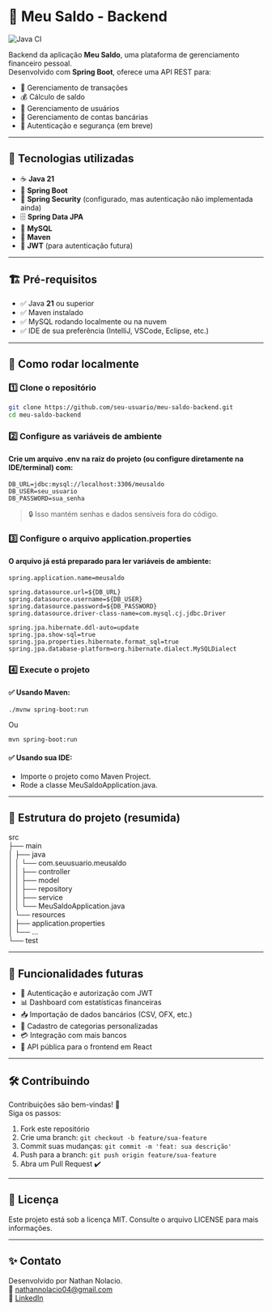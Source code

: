 # 💼 Meu Saldo - Backend

![Java CI](https://github.com/meu-saldo/meu-saldo-backend/actions/workflows/ci.yml/badge.svg?branch=dev)

Backend da aplicação **Meu Saldo**, uma plataforma de gerenciamento financeiro pessoal.  
Desenvolvido com **Spring Boot**, oferece uma API REST para:

- 🧾 Gerenciamento de transações
- 💰 Cálculo de saldo
- 👤 Gerenciamento de usuários
- 🏦 Gerenciamento de contas bancárias
- 🔐 Autenticação e segurança (em breve)

---

## 🧰 Tecnologias utilizadas

- ☕ **Java 21**
- 🌱 **Spring Boot**
- 🔐 **Spring Security** (configurado, mas autenticação não implementada ainda)
- 🗄️ **Spring Data JPA**
- 🐬 **MySQL**
- 🔧 **Maven**
- 🔑 **JWT** (para autenticação futura)

---

## 🏗️ Pré-requisitos

- ✅ Java **21** ou superior
- ✅ Maven instalado
- ✅ MySQL rodando localmente ou na nuvem
- ✅ IDE de sua preferência (IntelliJ, VSCode, Eclipse, etc.)

---

## 🚀 Como rodar localmente

### 1️⃣ Clone o repositório

```bash
git clone https://github.com/seu-usuario/meu-saldo-backend.git
cd meu-saldo-backend
```

### 2️⃣ Configure as variáveis de ambiente
#### Crie um arquivo .env na raiz do projeto (ou configure diretamente na IDE/terminal) com:
```
DB_URL=jdbc:mysql://localhost:3306/meusaldo
DB_USER=seu_usuario
DB_PASSWORD=sua_senha
```
> 🔒 Isso mantém senhas e dados sensíveis fora do código.

### 3️⃣ Configure o arquivo application.properties
#### O arquivo já está preparado para ler variáveis de ambiente:
```
spring.application.name=meusaldo

spring.datasource.url=${DB_URL}
spring.datasource.username=${DB_USER}
spring.datasource.password=${DB_PASSWORD}
spring.datasource.driver-class-name=com.mysql.cj.jdbc.Driver

spring.jpa.hibernate.ddl-auto=update
spring.jpa.show-sql=true
spring.jpa.properties.hibernate.format_sql=true
spring.jpa.database-platform=org.hibernate.dialect.MySQLDialect
```

### 4️⃣ Execute o projeto
#### ✅ Usando Maven:
```
./mvnw spring-boot:run
```
Ou
```
mvn spring-boot:run
```

#### ✅ Usando sua IDE:
- Importe o projeto como Maven Project.
- Rode a classe MeuSaldoApplication.java.

---

## 📂 Estrutura do projeto (resumida)

src\
├── main\
│   ├── java\
│   │   └── com.seuusuario.meusaldo\
│   │       ├── controller\
│   │       ├── model\
│   │       ├── repository\
│   │       ├── service\
│   │       └── MeuSaldoApplication.java\
│   └── resources\
│       ├── application.properties\
│       └── ...\
└── test

---

## 🚧 Funcionalidades futuras

- 🔐 Autenticação e autorização com JWT
- 📊 Dashboard com estatísticas financeiras
- 📥 Importação de dados bancários (CSV, OFX, etc.)
- 🪪 Cadastro de categorias personalizadas
- 💳 Integração com mais bancos
- 📱 API pública para o frontend em React

---

## 🛠️ Contribuindo

Contribuições são bem-vindas! 🚀\
Siga os passos:
  1. Fork este repositório
  2. Crie uma branch: ```git checkout -b feature/sua-feature```
  3. Commit suas mudanças: ```git commit -m 'feat: sua descrição'```
  4. Push para a branch: ```git push origin feature/sua-feature```
  5. Abra um Pull Request ✔️

---

## 📝 Licença

Este projeto está sob a licença MIT. Consulte o arquivo LICENSE para mais informações.

---

## ✨ Contato

Desenvolvido por Nathan Nolacio.\
📧 [nathannolacio04@gmail.com](nathannolacio04@gmail.com)\
🔗 [LinkedIn](https://www.linkedin.com/in/nathannolacio)

